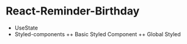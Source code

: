 # React-Reminder-Birthday

- UseState
- Styled-components
  ++ Basic Styled Component
  ++ Global Styled